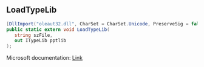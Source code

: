 ## LoadTypeLib

```csharp
[DllImport("oleaut32.dll", CharSet = CharSet.Unicode, PreserveSig = false)]
public static extern void LoadTypeLib(
   string szFile,
   out ITypeLib pptlib
);
```

Microsoft documentation: [Link](https://docs.microsoft.com/en-us/windows/win32/api/oleauto/nf-oleauto-loadtypelib)
